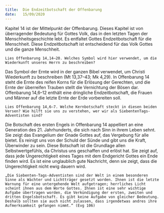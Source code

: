 ```yaml
---
title:  Die Endzeitbotschaft der Offenbarung
date:   15/09/2020
---
```


Kapitel 14 ist der Mittelpunkt der Offenbarung. Dieses Kapitel ist von überragender Bedeutung für Gottes Volk, das in den letzten Tagen der Menschheitsgeschichte lebt. Es entfaltet Gottes Endzeitbotschaft für die Menschheit. Diese Endzeitbotschaft ist entscheidend für das Volk Gottes und die ganze Menschheit.

`Lies Offenbarung 14,14–20. Welches Symbol wird hier verwendet, um die Wiederkunft unseres Herrn zu beschreiben?`

Das Symbol der Ernte wird in der ganzen Bibel verwendet, um Christi Wiederkunft zu beschreiben (Mt 13,37–43; Mk 4,29). In Offenbarung 14 steht die Ernte des reifen Korns für die Erlösung der Gerechten, und die Ernte der überreifen Trauben stellt die Vernichtung der Bösen dar. Offenbarung 14,6–12 enthält eine dringliche Endzeitbotschaft, die Frauen und Männer auf die letzte Ernte der Erde vorbereiten soll.

`Lies Offenbarung 14,6–7. Welche Kernbotschaft steckt in diesen beiden Versen? Wie hilft sie uns zu verstehen, wer wir als SiebentenTags-Adventisten sind?`

Die Botschaft des ersten Engels in Offenbarung 14 appelliert an eine Generation des 21. Jahrhunderts, die sich nach Sinn in ihrem Leben sehnt. Sie zeigt das Evangelium der Gnade Gottes auf, das Vergebung für alle bietet. Es reinigt uns von der Schuld der Sünde und gibt uns die Kraft, Überwinder zu sein. Diese Botschaft ist die Grundlage allen Selbstwertgefühls, da Christus uns geschaffen und erlöst hat. Sie zeigt auf, dass jede Ungerechtigkeit eines Tages mit dem Endgericht Gottes ein Ende finden wird. Es ist eine unglaublich gute Nachricht, denn sie zeigt, dass die Ungerechtigkeit nicht ewig dauern wird.

`„Die Siebenten-Tags-Adventisten sind der Welt in einem besonderen Sinne als Wächter und Lichtträger gesetzt worden. Ihnen ist die letzte Warnung für eine untergehende Welt aufgetragen; herrliches Licht scheint ihnen aus dem Worte Gottes. Ihnen ist eine sehr wichtige Aufgabe übertragen worden, die Verkündigung der ersten, zweiten und dritten Engelsbotschaft. Es gibt keine Aufgabe von gleicher Bedeutung. Deshalb sollten sie auch nicht zulassen, dass irgendetwas andres ihre Aufmerksamkeit gefangen nimmt.“ (Evg 106)`